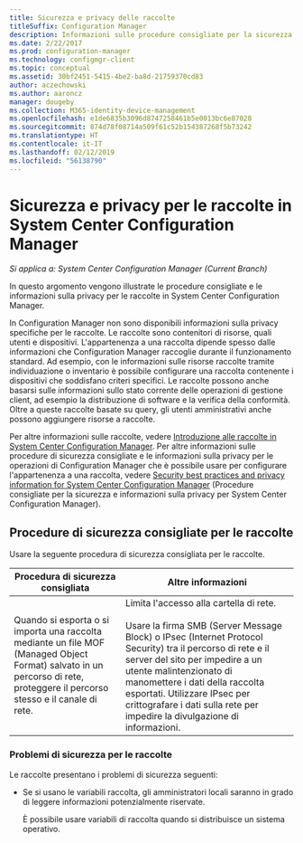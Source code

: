 ```yaml
---
title: Sicurezza e privacy delle raccolte
titleSuffix: Configuration Manager
description: Informazioni sulle procedure consigliate per la sicurezza e la privacy delle raccolte in System Center Configuration Manager.
ms.date: 2/22/2017
ms.prod: configuration-manager
ms.technology: configmgr-client
ms.topic: conceptual
ms.assetid: 30bf2451-5415-4be2-ba8d-21759370cd83
author: aczechowski
ms.author: aaroncz
manager: dougeby
ms.collection: M365-identity-device-management
ms.openlocfilehash: e1de6835b3096d8747258461b5e0013bc6e87028
ms.sourcegitcommit: 874d78f08714a509f61c52b154387268f5b73242
ms.translationtype: HT
ms.contentlocale: it-IT
ms.lasthandoff: 02/12/2019
ms.locfileid: "56138790"
---
```

# <a name="security-and-privacy-for-collections-in-system-center-configuration-manager"></a>Sicurezza e privacy per le raccolte in System Center Configuration Manager

*Si applica a: System Center Configuration Manager (Current Branch)*

In questo argomento vengono illustrate le procedure consigliate e le informazioni sulla privacy per le raccolte in System Center Configuration Manager.  

 In Configuration Manager non sono disponibili informazioni sulla privacy specifiche per le raccolte. Le raccolte sono contenitori di risorse, quali utenti e dispositivi. L'appartenenza a una raccolta dipende spesso dalle informazioni che Configuration Manager raccoglie durante il funzionamento standard. Ad esempio, con le informazioni sulle risorse raccolte tramite individuazione o inventario è possibile configurare una raccolta contenente i dispositivi che soddisfano criteri specifici. Le raccolte possono anche basarsi sulle informazioni sullo stato corrente delle operazioni di gestione client, ad esempio la distribuzione di software e la verifica della conformità. Oltre a queste raccolte basate su query, gli utenti amministrativi anche possono aggiungere risorse a raccolte.  

 Per altre informazioni sulle raccolte, vedere [Introduzione alle raccolte in System Center Configuration Manager](../../../../core/clients/manage/collections/introduction-to-collections.md). Per altre informazioni sulle procedure di sicurezza consigliate e le informazioni sulla privacy per le operazioni di Configuration Manager che è possibile usare per configurare l'appartenenza a una raccolta, vedere [Security best practices and privacy information for System Center Configuration Manager](../../../../core/plan-design/security/security-best-practices-and-privacy-information.md) (Procedure consigliate per la sicurezza e informazioni sulla privacy per System Center Configuration Manager).  

## <a name="security-best-practices-for-collections"></a>Procedure di sicurezza consigliate per le raccolte  
 Usare la seguente procedura di sicurezza consigliata per le raccolte.  

|Procedura di sicurezza consigliata|Altre informazioni|  
|----------------------------|----------------------|  
|Quando si esporta o si importa una raccolta mediante un file MOF (Managed Object Format) salvato in un percorso di rete, proteggere il percorso stesso e il canale di rete.|Limita l'accesso alla cartella di rete.<br /><br /> Usare la firma SMB (Server Message Block) o IPsec (Internet Protocol Security) tra il percorso di rete e il server del sito per impedire a un utente malintenzionato di manomettere i dati della raccolta esportati. Utilizzare IPsec per crittografare i dati sulla rete per impedire la divulgazione di informazioni.|  

### <a name="security-issues-for-collections"></a>Problemi di sicurezza per le raccolte  
 Le raccolte presentano i problemi di sicurezza seguenti:  

-   Se si usano le variabili raccolta, gli amministratori locali saranno in grado di leggere informazioni potenzialmente riservate.  

     È possibile usare variabili di raccolta quando si distribuisce un sistema operativo.  
